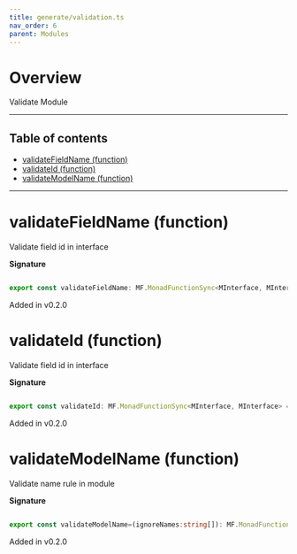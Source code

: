 ```yaml
---
title: generate/validation.ts
nav_order: 6
parent: Modules
---
```


# Overview

Validate Module

---

<h2 class="text-delta">Table of contents</h2>

- [validateFieldName (function)](#validatefieldname-function)
- [validateId (function)](#validateid-function)
- [validateModelName (function)](#validatemodelname-function)

---

# validateFieldName (function)

Validate field id in interface

**Signature**

```ts

export const validateFieldName: MF.MonadFunctionSync<MInterface, MInterface> = (a) => ...

```

Added in v0.2.0

# validateId (function)

Validate field id in interface

**Signature**

```ts

export const validateId: MF.MonadFunctionSync<MInterface, MInterface> = (a) => ...

```

Added in v0.2.0

# validateModelName (function)

Validate name rule in module

**Signature**

```ts

export const validateModelName=(ignoreNames:string[]): MF.MonadFunctionSync<MModule, MModule> => (a) => ...

```

Added in v0.2.0
